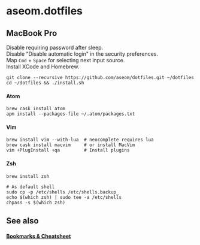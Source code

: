 aseom.dotfiles
==============

MacBook Pro
-----------

Disable requiring password after sleep.  
Disable "Disable automatic login" in the security preferences.  
Map `Cmd` + `Space` for selecting next input source.  
Install XCode and Homebrew.

```Shell
git clone --recursive https://github.com/aseom/dotfiles.git ~/dotfiles
cd ~/dotfiles && ./install.sh
```

#### Atom
```Shell
brew cask install atom
apm install --packages-file ~/.atom/packages.txt
```

#### Vim
```Shell
brew install vim --with-lua  # neocomplete requires lua
brew cask install macvim     # or install MacVim
vim +PlugInstall +qa         # Install plugins
```

#### Zsh
```Shell
brew install zsh

# As default shell
sudo cp -p /etc/shells /etc/shells.backup_
echo $(which zsh) | sudo tee -a /etc/shells
chpass -s $(which zsh)
```

See also
--------

#### [Bookmarks & Cheatsheet](https://github.com/aseom/dotfiles/wiki)
